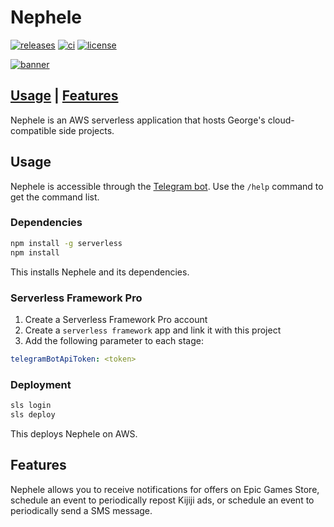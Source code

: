 # Nephele

[![releases](https://img.shields.io/github/v/release/george-lim/nephele)](https://github.com/george-lim/nephele/releases)
[![ci](https://github.com/george-lim/nephele/workflows/CI/badge.svg)](https://github.com/george-lim/nephele/actions)
[![license](https://img.shields.io/github/license/george-lim/nephele)](https://github.com/george-lim/nephele/blob/main/LICENSE)

[![banner](https://user-images.githubusercontent.com/21700768/110575939-cabfa200-812d-11eb-9e68-60fbfd0116fa.png)](https://t.me/NepheleBot)

## [Usage](#usage) | [Features](#features)

Nephele is an AWS serverless application that hosts George's cloud-compatible side projects.

## Usage

Nephele is accessible through the [Telegram bot](https://t.me/NepheleBot).
Use the `/help` command to get the command list.

### Dependencies

```bash
npm install -g serverless
npm install
```

This installs Nephele and its dependencies.

### Serverless Framework Pro

1. Create a Serverless Framework Pro account
2. Create a `serverless framework` app and link it with this project
3. Add the following parameter to each stage:

```yaml
telegramBotApiToken: <token>
```

### Deployment

```bash
sls login
sls deploy
```

This deploys Nephele on AWS.

## Features

Nephele allows you to receive notifications for offers on Epic Games Store, schedule an event to periodically repost Kijiji ads, or schedule an event to periodically send a SMS message.
